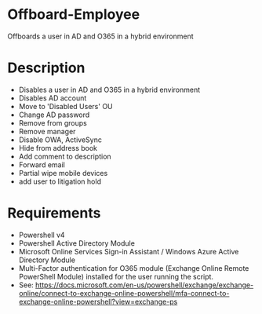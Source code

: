 # Offboard-Employee
Offboards a user in AD and O365 in a hybrid environment

# Description
- Disables a user in AD and O365 in a hybrid environment
- Disables AD account
- Move to 'Disabled Users' OU
- Change AD password
- Remove from groups
- Remove manager
- Disable OWA, ActiveSync
- Hide from address book
- Add comment to description
- Forward email
- Partial wipe mobile devices
- add user to litigation hold

# Requirements
- Powershell v4
- Powershell Active Directory Module
- Microsoft Online Services Sign-in Assistant / Windows Azure Active Directory Module
- Multi-Factor authentication for O365 module (Exchange Online Remote PowerShell Module) installed for the user running the script. 
- See: https://docs.microsoft.com/en-us/powershell/exchange/exchange-online/connect-to-exchange-online-powershell/mfa-connect-to-exchange-online-powershell?view=exchange-ps
